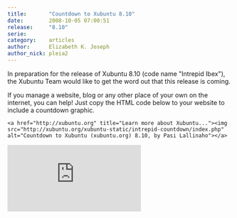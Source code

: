 ```yaml
---
title:       "Countdown to Xubuntu 8.10"
date:        2008-10-05 07:00:51
release:     "8.10"
serie:       
category:    articles
author:      Elizabeth K. Joseph
author_nick: pleia2
---
```


In preparation for the release of Xubuntu 8.10 (code name "Intrepid Ibex"), the Xubuntu Team would like to get the word out that this release is coming.

If you manage a website, blog or any other place of your own on the internet, you can help! Just copy the HTML code below to your website to include a countdown graphic.

`<a href="http://xubuntu.org" title="Learn more about Xubuntu..."><img src="http://xubuntu.org/xubuntu-static/intrepid-countdown/index.php" alt="Countdown to Xubuntu (xubuntu.org) 8.10, by Pasi Lallinaho"></a>`

[![Countdown to Xubuntu (xubuntu.org) 8.10, by Pasi Lallinaho](http://xubuntu.org/xubuntu-static/intrepid-countdown/index.php)](http://xubuntu.org "Learn more about Xubuntu...")
